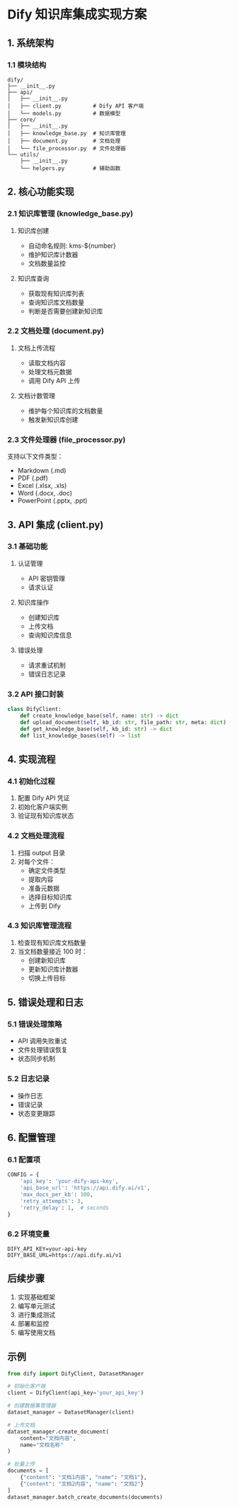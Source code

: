 # Dify 知识库集成实现方案

## 1. 系统架构

### 1.1 模块结构
```
dify/
├── __init__.py
├── api/
│   ├── __init__.py
│   ├── client.py          # Dify API 客户端
│   └── models.py          # 数据模型
├── core/
│   ├── __init__.py
│   ├── knowledge_base.py  # 知识库管理
│   ├── document.py        # 文档处理
│   └── file_processor.py  # 文件处理器
└── utils/
    ├── __init__.py
    └── helpers.py         # 辅助函数
```

## 2. 核心功能实现

### 2.1 知识库管理 (knowledge_base.py)
1. 知识库创建
   - 自动命名规则: kms-${number}
   - 维护知识库计数器
   - 文档数量监控

2. 知识库查询
   - 获取现有知识库列表
   - 查询知识库文档数量
   - 判断是否需要创建新知识库

### 2.2 文档处理 (document.py)
1. 文档上传流程
   - 读取文档内容
   - 处理文档元数据
   - 调用 Dify API 上传

2. 文档计数管理
   - 维护每个知识库的文档数量
   - 触发新知识库创建

### 2.3 文件处理器 (file_processor.py)
支持以下文件类型：
- Markdown (.md)
- PDF (.pdf)
- Excel (.xlsx, .xls)
- Word (.docx, .doc)
- PowerPoint (.pptx, .ppt)

## 3. API 集成 (client.py)

### 3.1 基础功能
1. 认证管理
   - API 密钥管理
   - 请求认证

2. 知识库操作
   - 创建知识库
   - 上传文档
   - 查询知识库信息

3. 错误处理
   - 请求重试机制
   - 错误日志记录

### 3.2 API 接口封装
```python
class DifyClient:
    def create_knowledge_base(self, name: str) -> dict
    def upload_document(self, kb_id: str, file_path: str, meta: dict) -> dict
    def get_knowledge_base(self, kb_id: str) -> dict
    def list_knowledge_bases(self) -> list
```

## 4. 实现流程

### 4.1 初始化过程
1. 配置 Dify API 凭证
2. 初始化客户端实例
3. 验证现有知识库状态

### 4.2 文档处理流程
1. 扫描 output 目录
2. 对每个文件：
   - 确定文件类型
   - 提取内容
   - 准备元数据
   - 选择目标知识库
   - 上传到 Dify

### 4.3 知识库管理流程
1. 检查现有知识库文档数量
2. 当文档数量接近 100 时：
   - 创建新知识库
   - 更新知识库计数器
   - 切换上传目标

## 5. 错误处理和日志

### 5.1 错误处理策略
- API 调用失败重试
- 文件处理错误恢复
- 状态同步机制

### 5.2 日志记录
- 操作日志
- 错误记录
- 状态变更跟踪

## 6. 配置管理

### 6.1 配置项
```python
CONFIG = {
    'api_key': 'your-dify-api-key',
    'api_base_url': 'https://api.dify.ai/v1',
    'max_docs_per_kb': 100,
    'retry_attempts': 3,
    'retry_delay': 1,  # seconds
}
```

### 6.2 环境变量
```
DIFY_API_KEY=your-api-key
DIFY_BASE_URL=https://api.dify.ai/v1
```

## 后续步骤

1. 实现基础框架
2. 编写单元测试
3. 进行集成测试
4. 部署和监控
5. 编写使用文档

## 示例

```python
from dify import DifyClient, DatasetManager

# 初始化客户端
client = DifyClient(api_key='your_api_key')

# 创建数据集管理器
dataset_manager = DatasetManager(client)

# 上传文档
dataset_manager.create_document(
    content="文档内容",
    name="文档名称"
)

# 批量上传
documents = [
    {"content": "文档1内容", "name": "文档1"},
    {"content": "文档2内容", "name": "文档2"}
]
dataset_manager.batch_create_documents(documents)
```